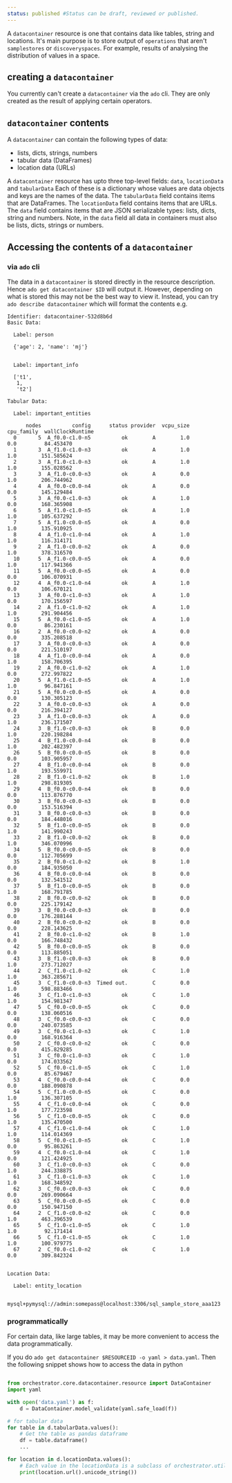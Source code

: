 ```yaml
---
status: published #Status can be draft, reviewed or published. 
---
```


A `datacontainer` resource is one that contains data like tables, string and locations. 
It's main purpose is to store output of `operations` that aren't `samplestores` or `discoveryspaces`.
For example, results of analysing the distribution of values in a space. 

## creating a `datacontainer`

You currently can't create a `datacontainer` via the `ado` cli. 
They are only created as the result of applying certain operators. 

## `datacontainer` contents

A `datacontainer` can contain the following types of data:

* lists, dicts, strings, numbers
* tabular data (DataFrames)
* location data (URLs)

A `datacontainer` resource has upto three top-level fields: `data`, `locationData` and `tabularData`
Each of these is a dictionary whose values are data objects and keys are the names of the data. 
The `tabularData` field contains items that are DataFrames.
The `locationData` field contains items that are URLs.
The `data` field contains items that are JSON serializable types: lists, dicts, string and numbers.
Note, in the `data` field all data in containers must also be lists, dicts, strings or numbers. 

## Accessing the contents of a `datacontainer`

### via `ado` cli

The data in a `datacontainer` is stored directly in the resource description. 
Hence `ado get datacontainer $ID` will output it. 
However, depending on what is stored this may not be the best way to view it. 
Instead, you can try `ado describe datacontainer` which will format the contents e.g.

```commandline
Identifier: datacontainer-532d8b6d
Basic Data:
  
  Label: person
  
  {'age': 2, 'name': 'mj'}
  
  
  Label: important_info
  
  ['t1',
   1,
   't2']
  
Tabular Data:
  
  Label: important_entities
  
      nodes          config      status provider  vcpu_size  cpu_family  wallClockRuntime
  0       5  A_f0.0-c1.0-n5          ok        A        1.0         0.0         84.453470
  1       3  A_f1.0-c1.0-n3          ok        A        1.0         1.0        151.585624
  2       3  A_f1.0-c1.0-n3          ok        A        1.0         1.0        155.028562
  3       3  A_f1.0-c0.0-n3          ok        A        0.0         1.0        206.744962
  4       4  A_f0.0-c0.0-n4          ok        A        0.0         0.0        145.129484
  5       3  A_f0.0-c1.0-n3          ok        A        1.0         0.0        168.365908
  6       5  A_f1.0-c1.0-n5          ok        A        1.0         1.0        105.637292
  7       5  A_f1.0-c0.0-n5          ok        A        0.0         1.0        135.910925
  8       4  A_f1.0-c1.0-n4          ok        A        1.0         1.0        116.314171
  9       2  A_f1.0-c0.0-n2          ok        A        0.0         1.0        378.316570
  10      5  A_f1.0-c0.0-n5          ok        A        0.0         1.0        117.941366
  11      5  A_f0.0-c0.0-n5          ok        A        0.0         0.0        106.070931
  12      4  A_f0.0-c1.0-n4          ok        A        1.0         0.0        106.670121
  13      3  A_f0.0-c1.0-n3          ok        A        1.0         0.0        170.156597
  14      2  A_f1.0-c1.0-n2          ok        A        1.0         1.0        291.904456
  15      5  A_f0.0-c1.0-n5          ok        A        1.0         0.0         86.230161
  16      2  A_f0.0-c0.0-n2          ok        A        0.0         0.0        335.208518
  17      3  A_f0.0-c0.0-n3          ok        A        0.0         0.0        221.510197
  18      4  A_f1.0-c0.0-n4          ok        A        0.0         1.0        158.706395
  19      2  A_f0.0-c1.0-n2          ok        A        1.0         0.0        272.997822
  20      5  A_f1.0-c1.0-n5          ok        A        1.0         1.0         96.847161
  21      5  A_f0.0-c0.0-n5          ok        A        0.0         0.0        130.305123
  22      3  A_f0.0-c0.0-n3          ok        A        0.0         0.0        216.394127
  23      3  A_f1.0-c0.0-n3          ok        A        0.0         1.0        236.171507
  24      3  B_f1.0-c0.0-n3          ok        B        0.0         1.0        220.198284
  25      4  B_f1.0-c0.0-n4          ok        B        0.0         1.0        202.482397
  26      5  B_f0.0-c0.0-n5          ok        B        0.0         0.0        103.905957
  27      4  B_f1.0-c0.0-n4          ok        B        0.0         1.0        193.559971
  28      2  B_f1.0-c1.0-n2          ok        B        1.0         1.0        298.819305
  29      4  B_f0.0-c0.0-n4          ok        B        0.0         0.0        113.876770
  30      3  B_f0.0-c0.0-n3          ok        B        0.0         0.0        153.516394
  31      3  B_f0.0-c0.0-n3          ok        B        0.0         0.0        184.448016
  32      5  B_f1.0-c0.0-n5          ok        B        0.0         1.0        141.990243
  33      2  B_f1.0-c0.0-n2          ok        B        0.0         1.0        346.070996
  34      5  B_f0.0-c0.0-n5          ok        B        0.0         0.0        112.705699
  35      2  B_f0.0-c1.0-n2          ok        B        1.0         0.0        184.935050
  36      4  B_f0.0-c0.0-n4          ok        B        0.0         0.0        132.541512
  37      5  B_f1.0-c0.0-n5          ok        B        0.0         1.0        168.791785
  38      2  B_f0.0-c0.0-n2          ok        B        0.0         0.0        225.179142
  39      3  B_f0.0-c0.0-n3          ok        B        0.0         0.0        176.288144
  40      2  B_f0.0-c0.0-n2          ok        B        0.0         0.0        228.143625
  41      2  B_f0.0-c1.0-n2          ok        B        1.0         0.0        166.748432
  42      5  B_f0.0-c0.0-n5          ok        B        0.0         0.0        113.885051
  43      3  B_f1.0-c0.0-n3          ok        B        0.0         1.0        273.712027
  44      2  C_f1.0-c1.0-n2          ok        C        1.0         1.0        363.285671
  45      3  C_f1.0-c0.0-n3  Timed out.        C        0.0         1.0        598.883466
  46      3  C_f1.0-c1.0-n3          ok        C        1.0         1.0        154.981347
  47      5  C_f0.0-c0.0-n5          ok        C        0.0         0.0        138.060516
  48      3  C_f0.0-c0.0-n3          ok        C        0.0         0.0        240.073585
  49      3  C_f0.0-c1.0-n3          ok        C        1.0         0.0        168.916364
  50      2  C_f0.0-c0.0-n2          ok        C        0.0         0.0        415.829285
  51      3  C_f0.0-c1.0-n3          ok        C        1.0         0.0        174.033562
  52      5  C_f0.0-c1.0-n5          ok        C        1.0         0.0         85.679467
  53      4  C_f0.0-c0.0-n4          ok        C        0.0         0.0        188.090878
  54      5  C_f1.0-c0.0-n5          ok        C        0.0         1.0        136.307105
  55      4  C_f1.0-c0.0-n4          ok        C        0.0         1.0        177.723598
  56      5  C_f1.0-c0.0-n5          ok        C        0.0         1.0        135.470500
  57      4  C_f1.0-c1.0-n4          ok        C        1.0         1.0        114.014369
  58      5  C_f0.0-c1.0-n5          ok        C        1.0         0.0         95.863261
  59      4  C_f0.0-c1.0-n4          ok        C        1.0         0.0        121.424925
  60      3  C_f1.0-c0.0-n3          ok        C        0.0         1.0        244.338875
  61      3  C_f1.0-c1.0-n3          ok        C        1.0         1.0        168.348592
  62      3  C_f0.0-c0.0-n3          ok        C        0.0         0.0        269.090664
  63      5  C_f0.0-c0.0-n5          ok        C        0.0         0.0        150.947150
  64      2  C_f1.0-c0.0-n2          ok        C        0.0         1.0        463.396539
  65      5  C_f1.0-c1.0-n5          ok        C        1.0         1.0         92.171414
  66      5  C_f1.0-c1.0-n5          ok        C        1.0         1.0        100.979775
  67      2  C_f0.0-c1.0-n2          ok        C        1.0         0.0        309.842324
  
  
Location Data:
  
  Label: entity_location
  
  mysql+pymysql://admin:somepass@localhost:3306/sql_sample_store_aaa123
```

###  programmatically 

For certain data, like large tables, it may be more convenient to access the data programmatically. 

If you do `ado get datacontainer $RESOURCEID -o yaml > data.yaml`. 
Then the following snippet shows how to access the data in python

```python

from orchestrator.core.datacontainer.resource import DataContainer
import yaml

with open('data.yaml') as f:
    d = DataContainer.model_validate(yaml.safe_load(f))

# for tabular data
for table in d.tabularData.values():
    # Get the table as pandas dataframe
    df = table.dataframe()
    ...

for location in d.locationData.values():
    # Each value in the locationData is a subclass of orchestrator.utilities.location.ResourceLocation
    print(location.url().unicode_string())
```

